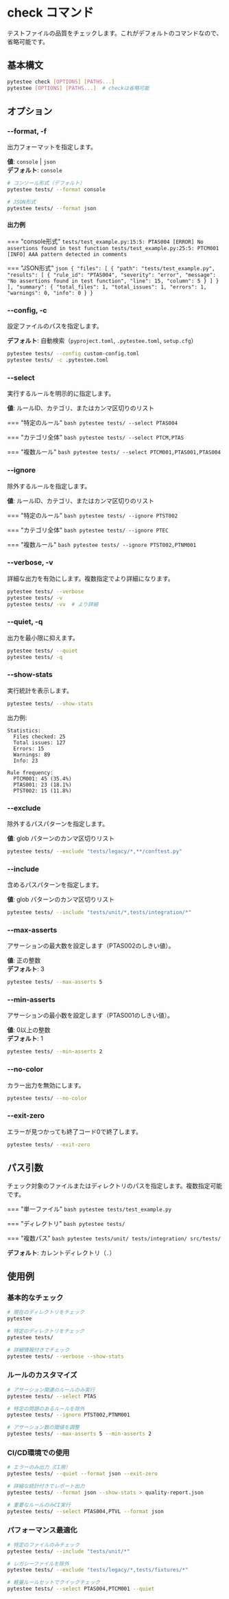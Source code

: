 # check コマンド

テストファイルの品質をチェックします。これがデフォルトのコマンドなので、省略可能です。

## 基本構文

```bash
pytestee check [OPTIONS] [PATHS...]
pytestee [OPTIONS] [PATHS...]  # checkは省略可能
```

## オプション

### --format, -f
出力フォーマットを指定します。

**値**: `console` | `json`  
**デフォルト**: `console`

```bash
# コンソール形式（デフォルト）
pytestee tests/ --format console

# JSON形式
pytestee tests/ --format json
```

#### 出力例

=== "console形式"
    ```
    tests/test_example.py:15:5: PTAS004 [ERROR] No assertions found in test function
    tests/test_example.py:25:5: PTCM001 [INFO] AAA pattern detected in comments
    ```

=== "JSON形式"
    ```json
    {
      "files": [
        {
          "path": "tests/test_example.py",
          "results": [
            {
              "rule_id": "PTAS004",
              "severity": "error",
              "message": "No assertions found in test function",
              "line": 15,
              "column": 5
            }
          ]
        }
      ],
      "summary": {
        "total_files": 1,
        "total_issues": 1,
        "errors": 1,
        "warnings": 0,
        "info": 0
      }
    }
    ```

### --config, -c
設定ファイルのパスを指定します。

**デフォルト**: 自動検索（`pyproject.toml`, `.pytestee.toml`, `setup.cfg`）

```bash
pytestee tests/ --config custom-config.toml
pytestee tests/ -c .pytestee.toml
```

### --select
実行するルールを明示的に指定します。

**値**: ルールID、カテゴリ、またはカンマ区切りのリスト

=== "特定のルール"
    ```bash
    pytestee tests/ --select PTAS004
    ```

=== "カテゴリ全体"
    ```bash
    pytestee tests/ --select PTCM,PTAS
    ```

=== "複数ルール"
    ```bash
    pytestee tests/ --select PTCM001,PTAS001,PTAS004
    ```

### --ignore
除外するルールを指定します。

**値**: ルールID、カテゴリ、またはカンマ区切りのリスト

=== "特定のルール"
    ```bash
    pytestee tests/ --ignore PTST002
    ```

=== "カテゴリ全体"
    ```bash
    pytestee tests/ --ignore PTEC
    ```

=== "複数ルール"
    ```bash
    pytestee tests/ --ignore PTST002,PTNM001
    ```

### --verbose, -v
詳細な出力を有効にします。複数指定でより詳細になります。

```bash
pytestee tests/ --verbose
pytestee tests/ -v
pytestee tests/ -vv  # より詳細
```

### --quiet, -q
出力を最小限に抑えます。

```bash
pytestee tests/ --quiet
pytestee tests/ -q
```

### --show-stats
実行統計を表示します。

```bash
pytestee tests/ --show-stats
```

出力例:
```
Statistics:
  Files checked: 25
  Total issues: 127
  Errors: 15
  Warnings: 89
  Info: 23
  
Rule frequency:
  PTCM001: 45 (35.4%)
  PTAS001: 23 (18.1%)
  PTST002: 15 (11.8%)
```

### --exclude
除外するパスパターンを指定します。

**値**: glob パターンのカンマ区切りリスト

```bash
pytestee tests/ --exclude "tests/legacy/*,**/conftest.py"
```

### --include
含めるパスパターンを指定します。

**値**: glob パターンのカンマ区切りリスト

```bash
pytestee tests/ --include "tests/unit/*,tests/integration/*"
```

### --max-asserts
アサーションの最大数を設定します（PTAS002のしきい値）。

**値**: 正の整数  
**デフォルト**: 3

```bash
pytestee tests/ --max-asserts 5
```

### --min-asserts
アサーションの最小数を設定します（PTAS001のしきい値）。

**値**: 0以上の整数  
**デフォルト**: 1

```bash
pytestee tests/ --min-asserts 2
```

### --no-color
カラー出力を無効にします。

```bash
pytestee tests/ --no-color
```

### --exit-zero
エラーが見つかっても終了コード0で終了します。

```bash
pytestee tests/ --exit-zero
```

## パス引数

チェック対象のファイルまたはディレクトリのパスを指定します。複数指定可能です。

=== "単一ファイル"
    ```bash
    pytestee tests/test_example.py
    ```

=== "ディレクトリ"
    ```bash
    pytestee tests/
    ```

=== "複数パス"
    ```bash
    pytestee tests/unit/ tests/integration/ src/tests/
    ```

**デフォルト**: カレントディレクトリ（`.`）

## 使用例

### 基本的なチェック

```bash
# 現在のディレクトリをチェック
pytestee

# 特定のディレクトリをチェック
pytestee tests/

# 詳細情報付きでチェック
pytestee tests/ --verbose --show-stats
```

### ルールのカスタマイズ

```bash
# アサーション関連のルールのみ実行
pytestee tests/ --select PTAS

# 特定の問題のあるルールを除外
pytestee tests/ --ignore PTST002,PTNM001

# アサーション数の閾値を調整
pytestee tests/ --max-asserts 5 --min-asserts 2
```

### CI/CD環境での使用

```bash
# エラーのみ出力（CI用）
pytestee tests/ --quiet --format json --exit-zero

# 詳細な統計付きでレポート出力
pytestee tests/ --format json --show-stats > quality-report.json

# 重要なルールのみCI実行
pytestee tests/ --select PTAS004,PTVL --format json
```

### パフォーマンス最適化

```bash
# 特定のファイルのみチェック
pytestee tests/ --include "tests/unit/*"

# レガシーファイルを除外
pytestee tests/ --exclude "tests/legacy/*,tests/fixtures/*"

# 軽量ルールセットでクイックチェック
pytestee tests/ --select PTAS004,PTCM001 --quiet
```